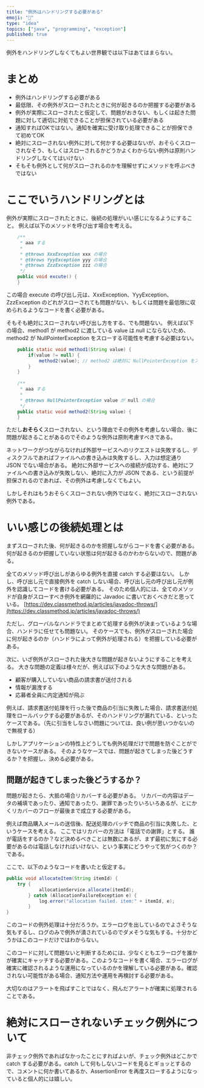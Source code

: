 ```yaml
---
title: "例外はハンドリングする必要がある"
emoji: "💋"
type: "idea"
topics: ["java", "programming", "exception"]
published: true
---
```


例外をハンドリングしなくてもよい世界観では以下はあてはまらない。

# まとめ

- 例外はハンドリングする必要がある
- 最低限、その例外がスローされたときに何が起きるのか把握する必要がある
- 例外が実際にスローされたと仮定して、問題がおきない、もしくは起きた問題に対して適切に対処できることが担保されている必要がある
- 通知すればOKではない。通知を確実に受け取り処理できることが担保できて初めてOK
- 絶対にスローされない例外に対して何かする必要はないが、おそらくスローされなそう、もしくはスローされるかどうかよくわからない例外は原則ハンドリングしなくてはいけない
- そもそも例外として何がスローされるのかを理解せずにメソッドを呼ぶべきではない

# ここでいうハンドリングとは

例外が実際にスローされたときに、後続の処理がいい感じになるようにすること。
例えば以下のメソッドを呼び出す場合を考える。

```java
	/**
	 * aaa する
	 *
	 * @throws XxxException xxx の場合
	 * @throws YyyException yyy の場合
	 * @throws ZzzException zzz の場合
	 */
	public void excute() {
	}

```

この場合 execute の呼び出し元は、XxxException、YyyException、ZzzException のどれがスローされても問題がない、もしくは問題を最低限に収められるようなコードを書く必要がある。

そもそも絶対にスローされない呼び出し方をする、でも問題ない。
例えば以下の場合、method1 が method2 に渡している value は null にならないため、method2 が NullPointerException をスローする可能性を考慮する必要はない。

```java
	public static void method1(String value) {
		if(value != null) {
			method2(value); // method2 は絶対に NullPointerException をスローしない
		}
	}
	
	/**
	 * aaa する
	 *
	 * @throws NullPointerException value が null の場合
	 */
	public static void method2(String value) {
	}

```

ただし**おそらく**スローされない、という理由でその例外を考慮しない場合、後に問題が起きることがあるのでそのような例外は原則考慮すべきである。

ネットワークがつながらなければ外部サービスへのリクエストは失敗するし、ディスクフルであればファイルへの書き込みは失敗するし、入力は想定通り JSON でない場合がある。
絶対に外部サービスへの接続が成功する、絶対にファイルへの書き込みが失敗しない、絶対に入力が JSON である、という前提が担保されるのであれば、その例外は考慮しなくてもよい。

しかしそれはもうおそらくスローされない例外ではなく、絶対にスローされない例外である。

# いい感じの後続処理とは

まずスローされた後、何が起きるのかを把握しながらコードを書く必要がある。何が起きるのか把握していない状態は何が起きるのかわからないので、問題がある。

全てのメソッド呼び出しがあらゆる例外を直接 catch する必要はない。
しかし、呼び出し元で直接例外を catch しない場合、呼び出し元の呼び出し元が例外を認識してコードを書ける必要がある。
そのため個人的には、全てのメソッドが自身がスローすべき例外を網羅的に Javadoc に書いておくべきだと思っている。
[https://dev.classmethod.jp/articles/javadoc-throws/](https://dev.classmethod.jp/articles/javadoc-throws/)

ただし、グローバルなハンドラでまとめて処理する例外が決まっているような場合、ハンドラに任せても問題ない。
そのケースでも、例外がスローされた場合に何が起きるのか（ハンドラによって例外が処理される）を把握している必要がある。

次に、いざ例外がスローされた後大きな問題が起きないようにすることを考える。
大きな問題の定義は様々だが、例えば以下のような大きな問題がある。

- 顧客が購入していない商品の請求書が送付される
- 情報が漏洩する
- 応募者全員に内定通知が飛ぶ

例えば、請求書送付処理を行った後で商品の引当に失敗した場合、請求書送付処理をロールバックする必要があるが、そのハンドリングが漏れている、といったケースである。（先に引当をしなさい問題については、良い例が思いつかないので無視する）

しかしアプリケーションの特性上どうしても例外処理だけで問題を防ぐことができないケースがある。
そのようなケースでは、問題が起きてしまった後どうするか？を把握し、決める必要がある。

## 問題が起きてしまった後どうするか？

問題が起きたら、大抵の場合リカバーする必要がある。
リカバーの内容はデータの補填であったり、通知であったり、謝罪であったりいろいろあるが、とにかくリカバーのフローが最後まで成立する必要がある。

例えば商品購入メールの送信後、配送処理のバッチで商品の引当に失敗した、というケースを考える。
ここではリカバーの方法は「電話での謝罪」とする。
誰が電話をするのか？など決めるべきことは無数にあるが、まず最初に気にする必要があるのは電話しなければいけない、という事実にどうやって気がつくのか？である。

ここで、以下のようなコードを書いたと仮定する。

```java
public void allocateItem(String itemId) {
    try {
			allocationService.allocate(itemId);
		} catch (AllocationFailureException e) {
			log.error("allocation failed. item:" + itemId, e);
		}
}
```

このコードの例外処理は十分だろうか。エラーログを出しているのでよさそうな気もするし、ログのみで例外が潰されているのでダメそうな気もする。十分かどうかはこのコードだけではわからない。

このコードに対して問題ないと判断するためには、少なくともエラーログを誰かが確実にキャッチする必要がある。このようなコードを書く場合、エラーログが確実に確認されるような運用になっているのかを理解している必要がある。確認されない可能性がある場合、通知方法や運用を再検討する必要がある。

大切なのはアラートを飛ばすことではなく、飛んだアラートが確実に処理されることである。

# 絶対にスローされないチェック例外について

非チェック例外であればなかったことにすればよいが、チェック例外はどこかで catch する必要がある。catch して何もしないコードを見るとギョッとするので、コメントに何か書いてあるか、AssertionError を再度スローするようになっていると個人的には嬉しい。